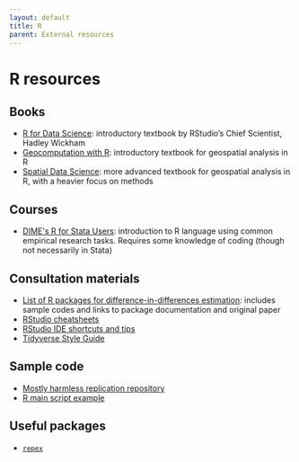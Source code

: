 ```yaml
---
layout: default
title: R
parent: External resources
---
```


# R resources

## Books
- [R for Data Science](https://r4ds.had.co.nz/): introductory textbook by RStudio’s Chief Scientist, Hadley Wickham 
- [Geocomputation with R](https://geocompr.robinlovelace.net/): introductory textbook for geospatial analysis in R
- [Spatial Data Science](https://r-spatial.org/book/): more advanced textbook for geospatial analysis in R, with a heavier focus on methods 

## Courses
- [DIME's R for Stata Users](https://osf.io/86g3b/): introduction to R language using common empirical research tasks. Requires some knowledge of coding (though not necessarily in Stata)

## Consultation materials
- [List of R packages for difference-in-differences estimation](https://asjadnaqvi.github.io/DiD/docs/02_R/): includes sample codes and links to package documentation and original paper
- [RStudio cheatsheets](https://www.rstudio.com/resources/cheatsheets/)
- [RStudio IDE shortcuts and tips](https://appsilon.com/rstudio-shortcuts-and-tips/)
- [Tidyverse Style Guide](https://style.tidyverse.org/)

## Sample code
- [Mostly harmless replication repository](https://github.com/vikjam/mostly-harmless-replication)
- [R main script example](https://github.com/worldbank/geolocation-twitter-urban-planning/blob/main/datawork/_master.R)

## Useful packages
- [`repex`](https://reprex.tidyverse.org/)